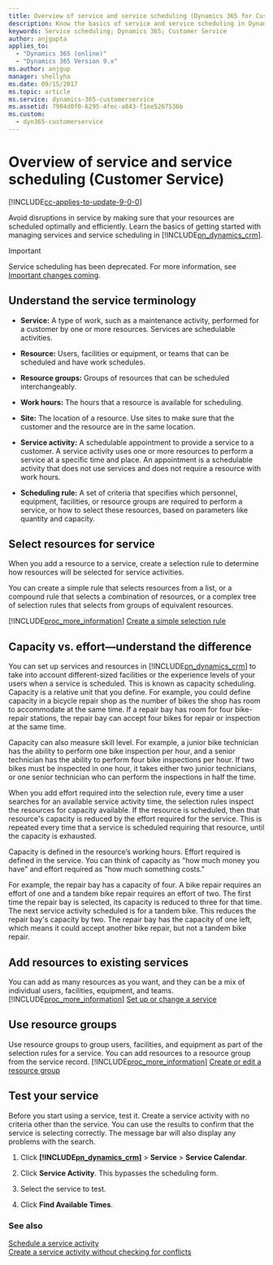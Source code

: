 ```yaml
---
title: Overview of service and service scheduling (Dynamics 365 for Customer Service) | MicrosoftDocs
description: Know the basics of service and service scheduling in Dynamics 365 for Customer Service
keywords: Service scheduling; Dynamics 365; Customer Service
author: anjgupta
applies_to: 
  - "Dynamics 365 (online)"
  - "Dynamics 365 Version 9.x"
ms.author: anjgup
manager: shellyha
ms.date: 09/15/2017
ms.topic: article
ms.service: dynamics-365-customerservice
ms.assetid: 7904d0f0-6295-4fec-a843-f1ee5267536b
ms.custom:
  - dyn365-customerservice
---
```


# Overview of service and service scheduling (Customer Service)

[!INCLUDE[cc-applies-to-update-9-0-0](../includes/cc_applies_to_update_9_0_0.md)]

Avoid disruptions in service by making sure that your resources are scheduled optimally and efficiently. Learn the basics of getting started with managing services and service scheduling in [!INCLUDE[pn_dynamics_crm](../includes/pn-dynamics-crm.md)].  

> [!IMPORTANT]
> Service scheduling has been deprecated. For more information, see [Important changes coming](https://docs.microsoft.com/en-us/dynamics365/get-started/whats-new/customer-engagement/important-changes-coming).

## Understand the service terminology  
  
- **Service:** A type of work, such as a maintenance activity, performed for a customer by one or more resources. Services are schedulable activities.  
  
- **Resource:** Users, facilities or equipment, or teams that can be scheduled and have work schedules.  
  
- **Resource groups:** Groups of resources that can be scheduled interchangeably.  
  
- **Work hours:** The hours that a resource is available for scheduling.  
  
- **Site:** The location of a resource. Use sites to make sure that the customer and the resource are in the same location.  
  
- **Service activity:** A schedulable appointment to provide a service to a customer. A service activity uses one or more resources to perform a service at a specific time and place. An appointment is a schedulable activity that does not use services and does not require a resource with work hours.  
  
- **Scheduling rule:** A set of criteria that specifies which personnel, equipment, facilities, or resource groups are required to perform a service, or how to select these resources, based on parameters like quantity and capacity.  
  
## Select resources for service  
 When you add a resource to a service, create a selection rule to determine how resources will be selected for service activities.  
  
 You can create a simple rule that selects resources from a list, or a compound rule that selects a combination of resources, or a complex tree of selection rules that selects from groups of equivalent resources.  
  
 [!INCLUDE[proc_more_information](../includes/proc-more-information.md)] [Create a simple selection rule](../customer-service/create-simple-selection-rule.md)  
  
## Capacity vs. effort—understand the difference  
 You can set up services and resources in [!INCLUDE[pn_dynamics_crm](../includes/pn-dynamics-crm.md)] to take into account different-sized facilities or the experience levels of your users when a service is scheduled. This is known as capacity scheduling. Capacity is a relative unit that you define. For example, you could define capacity in a bicycle repair shop as the number of bikes the shop has room to accommodate at the same time. If a repair bay has room for four bike-repair stations, the repair bay can accept four bikes for repair or inspection at the same time.  
  
 Capacity can also measure skill level. For example, a junior bike technician has the ability to perform one bike inspection per hour, and a senior technician has the ability to perform four bike inspections per hour. If two bikes must be inspected in one hour, it takes either two junior technicians, or one senior technician who can perform the inspections in half the time.  
  
 When you add effort required into the selection rule, every time a user searches for an available service activity time, the selection rules inspect the resources for capacity available. If the resource is scheduled, then that resource's capacity is reduced by the effort required for the service. This is repeated every time that a service is scheduled requiring that resource, until the capacity is exhausted.  
  
 Capacity is defined in the resource’s working hours. Effort required is defined in the service. You can think of capacity as "how much money you have" and effort required as "how much something costs."  
  
 For example, the repair bay has a capacity of four. A bike repair requires an effort of one and a tandem bike repair requires an effort of two. The first time the repair bay is selected, its capacity is reduced to three for that time. The next service activity scheduled is for a tandem bike. This reduces the repair bay's capacity by two. The repair bay has the capacity of one left, which means it could accept another bike repair, but not a tandem bike repair.  
  
## Add resources to existing services  
 You can add as many resources as you want, and they can be a mix of individual users, facilities, equipment, and teams. [!INCLUDE[proc_more_information](../includes/proc-more-information.md)] [Set up or change a service](../customer-service/create-edit-service.md)  
  
## Use resource groups  
 Use resource groups to group users, facilities, and equipment as part of the selection rules for a service. You can add resources to a resource group from the service record. [!INCLUDE[proc_more_information](../includes/proc-more-information.md)] [Create or edit a resource group](../customer-service/create-edit-resource-group.md)  
  
## Test your service  
 Before you start using a service, test it. Create a service activity with no criteria other than the service. You can use the results to confirm that the service is selecting correctly. The message bar will also display any problems with the search.  
  
1. Click **[!INCLUDE[pn_dynamics_crm](../includes/pn-dynamics-crm.md)]** > **Service** > **Service Calendar**.  
  
2. Click **Service Activity**. This bypasses the scheduling form.  
  
3. Select the service to test.  
  
4. Click **Find Available Times**.  
  
### See also    
 [Schedule a service activity](../customer-service/schedule-service-activity.md)<br>
 [Create a service activity without checking for conflicts](../customer-service/create-service-activity-without-checking-conflicts.md)   
    
 

